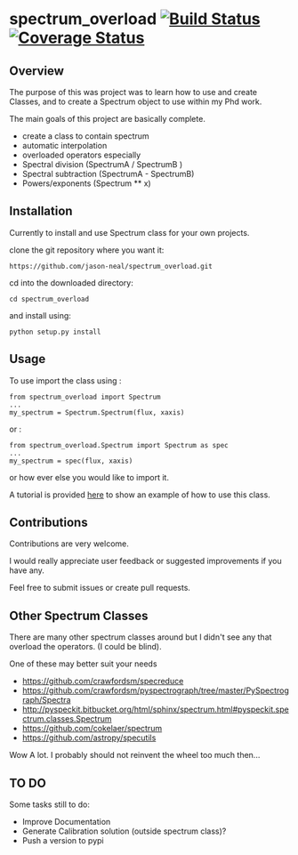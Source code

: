 # spectrum_overload [![Build Status](https://travis-ci.org/jason-neal/spectrum_overload.svg)](https://travis-ci.org/jason-neal/spectrum_overload) [![Coverage Status](https://coveralls.io/repos/github/jason-neal/spectrum_overload/badge.svg?branch=develop)](https://coveralls.io/github/jason-neal/spectrum_overload?branch=develop)

## Overview
The purpose of this was project was to learn how to use and create Classes, and to create a Spectrum object to use within my Phd work.

The main goals of this project are basically complete.

- create a class to contain spectrum
- automatic interpolation 
- overloaded operators
especially
- Spectral division (SpectrumA / SpectrumB )
- Spectral subtraction (SpectrumA - SpectrumB)
- Powers/exponents (Spectrum ** x)

## Installation
Currently to install and use Spectrum class for your own projects.

clone the git repository where you want it:
  
    https://github.com/jason-neal/spectrum_overload.git

cd into the downloaded directory:

    cd spectrum_overload

and install using:

    python setup.py install


## Usage
To use import the class using :
    
    from spectrum_overload import Spectrum
    ...
    my_spectrum = Spectrum.Spectrum(flux, xaxis)

or :

    from spectrum_overload.Spectrum import Spectrum as spec
    ...
    my_spectrum = spec(flux, xaxis)

or how ever else you would like to import it.

A tutorial is provided [here](Notebooks/Tutorial.ipynb) to show an example of how to use this class.


## Contributions
Contributions are very welcome.

I would really appreciate user feedback or suggested improvements if you have any.

Feel free to submit issues or create pull requests.



## Other Spectrum Classes

There are many other spectrum classes around but I didn't see any that overload the operators. (I could be blind).

One of these may better suit your needs

- https://github.com/crawfordsm/specreduce
- https://github.com/crawfordsm/pyspectrograph/tree/master/PySpectrograph/Spectra
- http://pyspeckit.bitbucket.org/html/sphinx/spectrum.html#pyspeckit.spectrum.classes.Spectrum
- https://github.com/cokelaer/spectrum
- https://github.com/astropy/specutils

Wow A lot. I probably should not reinvent the wheel too much then...


## TO DO
Some tasks still to do:

- Improve Documentation
- Generate Calibration solution (outside spectrum class)?
- Push a version to pypi


